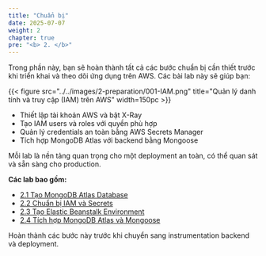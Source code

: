 ```yaml
---
title: "Chuẩn bị"
date: 2025-07-07
weight: 2
chapter: true
pre: "<b> 2. </b>"
---
```


Trong phần này, bạn sẽ hoàn thành tất cả các bước chuẩn bị cần thiết trước khi triển khai và theo dõi ứng dụng trên AWS. Các bài lab này sẽ giúp bạn:

{{< figure src="../../images/2-preparation/001-IAM.png" title="Quản lý danh tính và truy cập (IAM) trên AWS" width=150pc >}}

- Thiết lập tài khoản AWS và bật X-Ray
- Tạo IAM users và roles với quyền phù hợp
- Quản lý credentials an toàn bằng AWS Secrets Manager
- Tích hợp MongoDB Atlas với backend bằng Mongoose

Mỗi lab là nền tảng quan trọng cho một deployment an toàn, có thể quan sát và sẵn sàng cho production.

**Các lab bao gồm:**

- [2.1 Tạo MongoDB Atlas Database](2.1-create-mongodb-atlas-db/)
- [2.2 Chuẩn bị IAM và Secrets](2.2-iam-and-secrets/)
- [2.3 Tạo Elastic Beanstalk Environment](2.3-create-beanstalk/)
- [2.4 Tích hợp MongoDB Atlas và Mongoose](2.4-mongodb-integration/)

Hoàn thành các bước này trước khi chuyển sang instrumentation backend và deployment.
